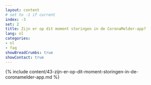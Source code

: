 ```yaml
---
layout: content
# set to -1 if current
index: -3
set: 2
title: Zijn er op dit moment storingen in de CoronaMelder-app?
lang: nl
categories:
- nl
- faq
showBreadCrumbs: true
showContact: true
---
```

{% include content/43-zijn-er-op-dit-moment-storingen-in-de-coronamelder-app.md %}
